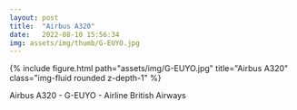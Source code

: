 ```yaml
---
layout: post
title:  "Airbus A320"
date:   2022-08-10 15:56:34
img: assets/img/thumb/G-EUYO.jpg
---
```


<div class="row">
    <div class="col-sm mt-3 mt-md-0">
        {% include figure.html path="assets/img/G-EUYO.jpg" title="Airbus A320" class="img-fluid rounded z-depth-1" %}
    </div>
</div>

Airbus A320 - G-EUYO - Airline British Airways
